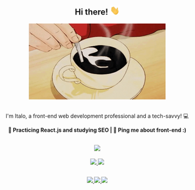 <h2 align=center> Hi there! <img src="assets/Hi.gif" width="25"> </h2>

<div align="center">
  <img  alt="Coffee GIF" src="assets/coffee.gif" width="360" height="200"/>
</div>

<br>

<div align=center>
  <p> I'm Italo, a front-end web development professional and a tech-savvy! 💻 </p>
  <p><strong>🌱 Practicing React.js and studying SEO | 💭 Ping me about front-end :) <strong></p> 
</div>

<br>    

 <div align=center>
  <a href="https://skillicons.dev">
    <img src="https://skillicons.dev/icons?i=js,html,css,bootstrap,tailwind,figma,git"/>
  </a>
</div>

<br>

<div align="center">
  <a href="https://github.com/itsguim">
  <img height="150em" src="https://github-readme-stats.vercel.app/api?username=itsguim&show_icons=true&theme=nightowl&include_all_commits=true&count_private=true"/>
  <img height="150em" src="https://github-readme-stats.vercel.app/api/top-langs/?username=itsguim&layout=compact&langs_count=7&theme=nightowl"/>
</div>


##
<div align="center">
  <a href="https://www.linkedin.com/in/italo-guimaraes13/">
    <img src="https://img.shields.io/badge/linkedin-%230077B5.svg?style=for-the-badge&logo=linkedin&logoColor=white"/>
  </a>
  <a href="mailto:italogdaraujo@gmail.com">
    <img src="https://img.shields.io/badge/Gmail-D14836?style=for-the-badge&logo=gmail&logoColor=white"/>
  </a>
   <a href="mailto:italoguimaraes13@hotmail.com">
    <img src="https://img.shields.io/badge/Microsoft_Outlook-0078D4?style=for-the-badge&logo=microsoft-outlook&logoColor=white">
  </a>
</div>

 <!-- ![Snake animation](https://github.com/itsguim/itsguim/blob/output/github-contribution-grid-snake.svg) -->
  
